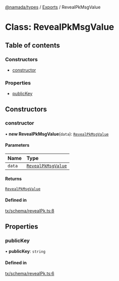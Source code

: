 [@namada/types](../README.md) / [Exports](../modules.md) / RevealPkMsgValue

# Class: RevealPkMsgValue

## Table of contents

### Constructors

- [constructor](RevealPkMsgValue.md#constructor)

### Properties

- [publicKey](RevealPkMsgValue.md#publickey)

## Constructors

### constructor

• **new RevealPkMsgValue**(`data`): [`RevealPkMsgValue`](RevealPkMsgValue.md)

#### Parameters

| Name | Type |
| :------ | :------ |
| `data` | [`RevealPkMsgValue`](RevealPkMsgValue.md) |

#### Returns

[`RevealPkMsgValue`](RevealPkMsgValue.md)

#### Defined in

[tx/schema/revealPk.ts:8](https://github.com/anoma/namada-interface/blob/be532c799367420fcc6a8d60ac3b6b3a194f2891/packages/types/src/tx/schema/revealPk.ts#L8)

## Properties

### publicKey

• **publicKey**: `string`

#### Defined in

[tx/schema/revealPk.ts:6](https://github.com/anoma/namada-interface/blob/be532c799367420fcc6a8d60ac3b6b3a194f2891/packages/types/src/tx/schema/revealPk.ts#L6)
